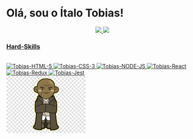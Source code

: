 # Olá, sou o Ítalo Tobias!

<!--
**tobiasitalo/tobiasitalo** is a ✨ _special_ ✨ repository because its `README.md` (this file) appears on your GitHub profile.

Here are some ideas to get you started:

- 🔭 I’m currently working on ...
- 🌱 I’m currently learning ...
- 👯 I’m looking to collaborate on ...
- 🤔 I’m looking for help with ...
- 💬 Ask me about ...
- 📫 How to reach me: ...
- 😄 Pronouns: ...
- ⚡ Fun fact: ...
-->

<div align="center">
  <a href="https://github.com/tobiasitalo">
  <img height="180em" src="https://github-readme-stats.vercel.app/api?username=tobiasitalo&show_icons=true&theme=blue-green&include_all_commits=true&count_private=true" />
  <img height="180em" src="https://github-readme-stats.vercel.app/api/top-langs/?username=tobiasitalo&layout=compact&langs_count=7&theme=blue-green" />
</div>

### Hard-Skills
<div style="display: inline_block"><br>
  <img
    aling="center"
    height="30px"
    width="40px"
    alt="Tobias-HTML-5"
    src="https://cdn.jsdelivr.net/gh/devicons/devicon/icons/html5/html5-original.svg"
  />
  <img
    aling="center"
    height="30px"
    width="40px"
    alt="Tobias-CSS-3"
    src="https://cdn.jsdelivr.net/gh/devicons/devicon/icons/css3/css3-original.svg"
  />
  <img
    aling="center"
    height="30px"
    width="40px"
    alt="Tobias-NODE-JS"
    src="https://cdn.jsdelivr.net/gh/devicons/devicon/icons/nodejs/nodejs-original.svg"
  />
  <img
    aling="center"
    height="30px"
    width="40px"
    alt="Tobias-React"
    src="https://cdn.jsdelivr.net/gh/devicons/devicon/icons/react/react-original.svg"
  />
  <img
    style="aling: center"
    height=40px width=30px
    alt="Tobias-Redux"
    src="https://cdn.jsdelivr.net/gh/devicons/devicon/icons/redux/redux-original.svg"
  />
  <img
    style="aling: center"
    height=40px width=30px
    alt="Tobias-Jest"
    src="https://cdn.jsdelivr.net/gh/devicons/devicon/icons/jest/jest-plain.svg"
  />
  <!--
  <img
    style="aling: center"
    height=40px width=30px
    alt="Tobias-Mongo-DB"
    src="https://cdn.jsdelivr.net/gh/devicons/devicon/icons/mongodb/mongodb-original-wordmark.svg"
  />
  -->
</ div>
<div>
  <img
    style="aling: center"
    height="150"
    alt="Tobias-Jedi"
    src="./src/images/mace-windu-jedi-star-wars.png"
  />
</ div>

